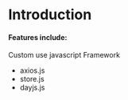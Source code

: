 ﻿# Introduction



#### Features include:


Custom use javascript Framework
- axios.js
- store.js
- dayjs.js